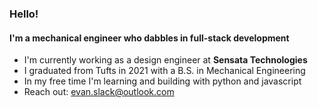 ### Hello!

#### I'm a mechanical engineer who dabbles in full-stack development

- I'm currently working as a design engineer at **Sensata Technologies**
- I graduated from Tufts in 2021 with a B.S. in Mechanical Engineering
- In my free time I'm learning and building with python and javascript
- Reach out: [evan.slack@outlook.com](evan.slack@outlook.com)
